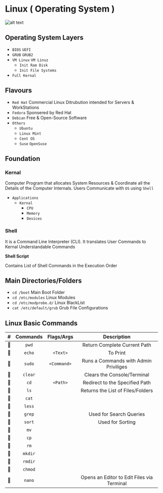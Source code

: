 # Linux ( Operating System )

![alt text](https://cdn.wallpapersafari.com/58/27/Bytxi1.jpg)

<script src="https://cdnjs.cloudflare.com/ajax/libs/js-sequence-diagrams/1.0.6/sequence-diagram-min.js" ></script>

## Operating System Layers

- `BIOS` `UEFI`
- `GRUB` `GRUB2`
- `VM Linux` `VM Linuz`
    - `Init Ram Disk`
    - `Init File Systems`
- `Full Kernal`

## Flavours

- `Red Hat` Commercial Linux Ditrubution intended for Servers & WorkStations
- `Fedora` Sponsered by Red Hat
- `Debian` Free & Open-Source Software
- `Others`
    - `Ubuntu`
    - `Linux Mint`
    - `Cent OS`
    - `Suse` `OpenSuse`

## Foundation

### Kernal

Computer Program that allocates System Resources & Coordinate all the Details of the Computer Internals. Users Communicate with `OS` using `Shell`

- `Applications`
    - `Kernal` 
        - `CPU`
        - `Memory`
        - `Devices`

### Shell

It is a Command Line Interpreter (CLI). It translates User Commands to Kernal Understandable Commands

**Shell Script**

Contains List of Shell Commands in the Execution Order 

## Main Directories/Folders

- `cd /boot` Main Boot Folder
- `cd /etc/modules` Linux Modules
- `cd /etc/modprobe.d/` Linux BlackList
- `cat /etc/default/grub` Grub File Configurations

## Linux Basic Commands

| # | Commands | Flags/Args | Description |
| :-: | :--------: | :----------: | :-----------: |
| :orange_book: | `pwd` | | Return Complete Current Path |
| :orange_book: | `echo` | `<Text>` | To Print |
| :orange_book: | `sudo` | `<Command>` | Runs a Commands with Admin Priviliges |
| :orange_book: | `clear` |  | Clears the Console/Terminal |
| :orange_book: | `cd` | `<Path>` | Redirect to the Specified Path | 
| :orange_book: | `ls` |  | Returns the List of Files/Folders |
| :orange_book: | `cat` |  |  |
| :orange_book: | `less` |  |  |
| :orange_book: | `grep` |  | Used for Search Queries |
| :orange_book: | `sort` |  | Used for Sorting |
| :orange_book: | `mv` |  |  |
| :orange_book: | `cp` |  |  |
| :orange_book: | `rm` |  |  |
| :orange_book: | `mkdir` |  |  |
| :orange_book: | `rmdir` |  |  |
| :orange_book: | `chmod` |  |  |
| :orange_book: | `nano` |  | Opens an Editor to Edit Files via Terminal |